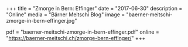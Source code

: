 +++
title = "Zmorge in Bern: Effinger"
date = "2017-06-30"
description = "Online"
media = "Bärner Meitschi Blog"
image = "baerner-meitschi-zmorge-in-bern-effinger.jpg"

pdf = "baerner-meitschi-zmorge-in-bern-effinger.pdf"
online = "https://baerner-meitschi.ch/zmorge-bern-effinger/"
+++
